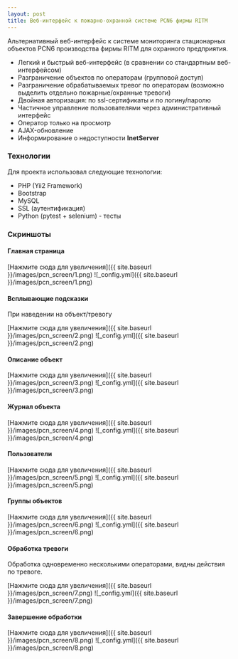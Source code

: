 ```yaml
---
layout: post
title: Веб-интерфейс к пожарно-охранной системе PCN6 фирмы RITM
---
```


Альтернативный веб-интерфейс к системе мониторинга стационарных объектов PCN6 производства фирмы RITM для охранного предприятия.

- Легкий и быстрый веб-интерфейс (в сравнении со стандартным веб-интерфейсом)
- Разграничение объектов по операторам (групповой доступ)
- Разграничение обрабатываемых тревог по операторам (возможно выделить отдельно пожарные/охранные тревоги)
- Двойная авторизация: по ssl-сертификаты и по логину/паролю
- Частичное управление пользователями через административный интерфейс
- Оператор только на просмотр
- AJAX-обновление
- Информирование о недоступности **InetServer**
 
<!--more-->


### Технологии
Для проекта использовал следующие технологии:
- PHP (Yii2 Framework)
- Bootstrap
- MySQL
- SSL (аутентификация)
- Python (pytest + selenium) - тесты

### Скриншоты

#### Главная страница

[Нажмите сюда для увеличения]({{ site.baseurl }}/images/pcn_screen/1.png)
![_config.yml]({{ site.baseurl }}/images/pcn_screen/1.png)


#### Всплывающие подсказки 
При наведении на объект/тревогу

[Нажмите сюда для увеличения]({{ site.baseurl }}/images/pcn_screen/2.png) 
![_config.yml]({{ site.baseurl }}/images/pcn_screen/2.png)


#### Описание объект

[Нажмите сюда для увеличения]({{ site.baseurl }}/images/pcn_screen/3.png)
![_config.yml]({{ site.baseurl }}/images/pcn_screen/3.png)


#### Журнал объекта

[Нажмите сюда для увеличения]({{ site.baseurl }}/images/pcn_screen/4.png)
![_config.yml]({{ site.baseurl }}/images/pcn_screen/4.png)


#### Пользователи

[Нажмите сюда для увеличения]({{ site.baseurl }}/images/pcn_screen/5.png)
![_config.yml]({{ site.baseurl }}/images/pcn_screen/5.png)


#### Группы объектов

[Нажмите сюда для увеличения]({{ site.baseurl }}/images/pcn_screen/6.png)
![_config.yml]({{ site.baseurl }}/images/pcn_screen/6.png)


#### Обработка тревоги
Обработка одновременно несколькими операторами, видны действия по тревоге. 

[Нажмите сюда для увеличения]({{ site.baseurl }}/images/pcn_screen/7.png)
![_config.yml]({{ site.baseurl }}/images/pcn_screen/7.png)


#### Завершение обработки

[Нажмите сюда для увеличения]({{ site.baseurl }}/images/pcn_screen/8.png)
![_config.yml]({{ site.baseurl }}/images/pcn_screen/8.png)
